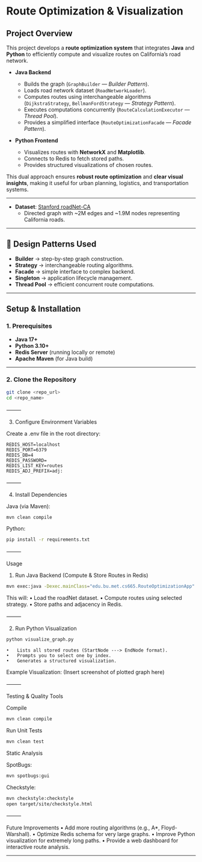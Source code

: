 # Route Optimization & Visualization

## Project Overview
This project develops a **route optimization system** that integrates **Java** and **Python** to efficiently compute and visualize routes on California’s road network.

- **Java Backend**
  - Builds the graph (`GraphBuilder` — *Builder Pattern*).
  - Loads road network dataset (`RoadNetworkLoader`).
  - Computes routes using interchangeable algorithms (`DijkstraStrategy`, `BellmanFordStrategy` — *Strategy Pattern*).
  - Executes computations concurrently (`RouteCalculationExecutor` — *Thread Pool*).
  - Provides a simplified interface (`RouteOptimizationFacade` — *Facade Pattern*).

- **Python Frontend**
  - Visualizes routes with **NetworkX** and **Matplotlib**.
  - Connects to Redis to fetch stored paths.
  - Provides structured visualizations of chosen routes.

This dual approach ensures **robust route optimization** and **clear visual insights**, making it useful for urban planning, logistics, and transportation systems.

---

- **Dataset**: [Stanford roadNet-CA](https://snap.stanford.edu/data/roadNet-CA.html)  
  - Directed graph with ~2M edges and ~1.9M nodes representing California roads.

---

## 🎯 Design Patterns Used
- **Builder** → step-by-step graph construction.  
- **Strategy** → interchangeable routing algorithms.  
- **Facade** → simple interface to complex backend.  
- **Singleton** → application lifecycle management.  
- **Thread Pool** → efficient concurrent route computations.  

---

## Setup & Installation

### 1. Prerequisites
- **Java 17+**
- **Python 3.10+**
- **Redis Server** (running locally or remote)
- **Apache Maven** (for Java build)

---

### 2. Clone the Repository
```bash
git clone <repo_url>
cd <repo_name>
```
⸻

3. Configure Environment Variables

Create a .env file in the root directory:
```
REDIS_HOST=localhost
REDIS_PORT=6379
REDIS_DB=4
REDIS_PASSWORD=
REDIS_LIST_KEY=routes
REDIS_ADJ_PREFIX=adj:
```

⸻

4. Install Dependencies

Java (via Maven):

```bash
mvn clean compile
```

Python:

```bash
pip install -r requirements.txt
```

⸻

Usage

1. Run Java Backend (Compute & Store Routes in Redis)

```bash
mvn exec:java -Dexec.mainClass="edu.bu.met.cs665.RouteOptimizationApp"
```

This will:
	•	Load the roadNet dataset.
	•	Compute routes using selected strategy.
	•	Store paths and adjacency in Redis.

⸻

2. Run Python Visualization
```bash
python visualize_graph.py
```
	•	Lists all stored routes (StartNode ---> EndNode format).
	•	Prompts you to select one by index.
	•	Generates a structured visualization.

Example Visualization:
(Insert screenshot of plotted graph here)

⸻

Testing & Quality Tools

Compile
```bash
mvn clean compile
```
Run Unit Tests
```bash
mvn clean test
```
Static Analysis

SpotBugs:
```bash
mvn spotbugs:gui
```
Checkstyle:
```bash
mvn checkstyle:checkstyle
open target/site/checkstyle.html
```

⸻

Future Improvements
	•	Add more routing algorithms (e.g., A*, Floyd-Warshall).
	•	Optimize Redis schema for very large graphs.
	•	Improve Python visualization for extremely long paths.
	•	Provide a web dashboard for interactive route analysis.

---
